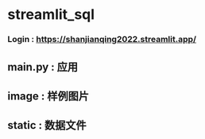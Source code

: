 # streamlit_sql 

### Login : https://shanjianqing2022.streamlit.app/

##  main.py : 应用

## image : 样例图片

## static : 数据文件
